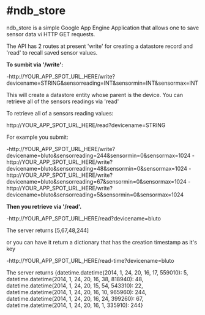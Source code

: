 #ndb_store
=========

ndb_store is a simple Google App Engine Application that allows one to save sensor data vi HTTP GET requests. 

The API has 2 routes at present 'write' for creating a datastore record and 'read' to recall saved sensor values. 

**To sumbit via '/write':**

-http://YOUR_APP_SPOT_URL_HERE/write?devicename=STRING&sensorreading=INT&sensormin=INT&sensormax=INT
 
 This will create a datastore entity whose parent is the device.  You can retrieve all of the sensors readings via 'read'
 
 To retrieve all of a sensors reading values:
 
 http://YOUR_APP_SPOT_URL_HERE/read?devicename=STRING
 
 For example you submit:
 
 -http://YOUR_APP_SPOT_URL_HERE/write?devicename=bluto&sensorreading=244&sensormin=0&sensormax=1024
-http://YOUR_APP_SPOT_URL_HERE/write?devicename=bluto&sensorreading=48&sensormin=0&sensormax=1024
-http://YOUR_APP_SPOT_URL_HERE/write?devicename=bluto&sensorreading=67&sensormin=0&sensormax=1024
 -http://YOUR_APP_SPOT_URL_HERE/write?devicename=bluto&sensorreading=5&sensormin=0&sensormax=1024
 
 **Then you retrieve via '/read'.**
 
 -http://YOUR_APP_SPOT_URL_HERE/read?devicename=bluto
 
 The server returns
 [5,67,48,244]
 
 or you can have it return a dictionary that has the creation timestamp as it's key
 
 -http://YOUR_APP_SPOT_URL_HERE/read-time?devicename=bluto
 
 The server returns
 {datetime.datetime(2014, 1, 24, 20, 16, 17, 559010): 5, datetime.datetime(2014, 1, 24, 20, 16, 38, 818940): 48, datetime.datetime(2014, 1, 24, 20, 15, 54, 543310): 22, datetime.datetime(2014, 1, 24, 20, 16, 10, 965960): 244, datetime.datetime(2014, 1, 24, 20, 16, 24, 399260): 67, datetime.datetime(2014, 1, 24, 20, 16, 1, 335910): 244}
 
 
 
 
